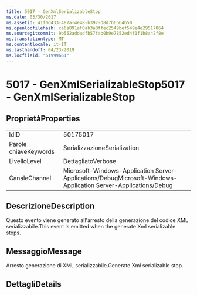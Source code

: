 ```yaml
---
title: 5017 - GenXmlSerializableStop
ms.date: 03/30/2017
ms.assetid: 41f0d433-487a-4e48-b397-d8d7b6b64b50
ms.openlocfilehash: ca6a891af0ab3a8ffec2549bef549e4e29517064
ms.sourcegitcommit: 9b552addadfb57fab0b9e7852ed4f1f1b8a42f8e
ms.translationtype: MT
ms.contentlocale: it-IT
ms.lasthandoff: 04/23/2019
ms.locfileid: "61999661"
---
```

# <a name="5017---genxmlserializablestop"></a><span data-ttu-id="b2505-102">5017 - GenXmlSerializableStop</span><span class="sxs-lookup"><span data-stu-id="b2505-102">5017 - GenXmlSerializableStop</span></span>
## <a name="properties"></a><span data-ttu-id="b2505-103">Proprietà</span><span class="sxs-lookup"><span data-stu-id="b2505-103">Properties</span></span>  
  
|||  
|-|-|  
|<span data-ttu-id="b2505-104">Id</span><span class="sxs-lookup"><span data-stu-id="b2505-104">ID</span></span>|<span data-ttu-id="b2505-105">5017</span><span class="sxs-lookup"><span data-stu-id="b2505-105">5017</span></span>|  
|<span data-ttu-id="b2505-106">Parole chiave</span><span class="sxs-lookup"><span data-stu-id="b2505-106">Keywords</span></span>|<span data-ttu-id="b2505-107">Serializzazione</span><span class="sxs-lookup"><span data-stu-id="b2505-107">Serialization</span></span>|  
|<span data-ttu-id="b2505-108">Livello</span><span class="sxs-lookup"><span data-stu-id="b2505-108">Level</span></span>|<span data-ttu-id="b2505-109">Dettagliato</span><span class="sxs-lookup"><span data-stu-id="b2505-109">Verbose</span></span>|  
|<span data-ttu-id="b2505-110">Canale</span><span class="sxs-lookup"><span data-stu-id="b2505-110">Channel</span></span>|<span data-ttu-id="b2505-111">Microsoft-Windows-Application Server-Applications/Debug</span><span class="sxs-lookup"><span data-stu-id="b2505-111">Microsoft-Windows-Application Server-Applications/Debug</span></span>|  
  
## <a name="description"></a><span data-ttu-id="b2505-112">Descrizione</span><span class="sxs-lookup"><span data-stu-id="b2505-112">Description</span></span>  
 <span data-ttu-id="b2505-113">Questo evento viene generato all'arresto della generazione del codice XML serializzabile.</span><span class="sxs-lookup"><span data-stu-id="b2505-113">This event is emitted when the generate Xml serializable stops.</span></span>  
  
## <a name="message"></a><span data-ttu-id="b2505-114">Messaggio</span><span class="sxs-lookup"><span data-stu-id="b2505-114">Message</span></span>  
 <span data-ttu-id="b2505-115">Arresto generazione di XML serializzabile.</span><span class="sxs-lookup"><span data-stu-id="b2505-115">Generate Xml serializable stop.</span></span>  
  
## <a name="details"></a><span data-ttu-id="b2505-116">Dettagli</span><span class="sxs-lookup"><span data-stu-id="b2505-116">Details</span></span>
